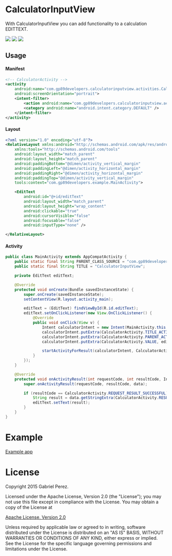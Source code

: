 # CalculatorInputView
With CalculatorInputView you can add functionality to a calculation EDITTEXT.

![](https://github.com/Gperez88/CalculatorInputView/blob/develop/screen/c1.png)
![](https://github.com/Gperez88/CalculatorInputView/blob/develop/screen/c2.png)
![](https://github.com/Gperez88/CalculatorInputView/blob/develop/screen/c3.png)


## Usage

#### Manifest
```xml
<!-- CalculatorActivity -->
<activity
    android:name="com.gp89developers.calculatorinputview.activities.CalculatorActivity"
    android:screenOrientation="portrait">
    <intent-filter>
        <action android:name="com.gp89developers.calculatorinputview.activities.CalculatorActivity" />
        <category android:name="android.intent.category.DEFAULT" />
    </intent-filter>
</activity>
```

#### Layout 
```xml
<?xml version="1.0" encoding="utf-8"?>
<RelativeLayout xmlns:android="http://schemas.android.com/apk/res/android"
    xmlns:tools="http://schemas.android.com/tools"
    android:layout_width="match_parent"
    android:layout_height="match_parent"
    android:paddingBottom="@dimen/activity_vertical_margin"
    android:paddingLeft="@dimen/activity_horizontal_margin"
    android:paddingRight="@dimen/activity_horizontal_margin"
    android:paddingTop="@dimen/activity_vertical_margin"
    tools:context="com.gp89developers.example.MainActivity">

    <EditText
        android:id="@+id/editText"
        android:layout_width="match_parent"
        android:layout_height="wrap_content"
        android:clickable="true"
        android:cursorVisible="false"
        android:focusable="false"
        android:inputType="none" />

</RelativeLayout>
```

#### Activity
```java
public class MainActivity extends AppCompatActivity {
    public static final String PARENT_CLASS_SOURCE = "com.gp89developers.example.MainActivity";
    public static final String TITLE = "CalculatorInputView";

    private EditText editText;

    @Override
    protected void onCreate(Bundle savedInstanceState) {
        super.onCreate(savedInstanceState);
        setContentView(R.layout.activity_main);

        editText = (EditText) findViewById(R.id.editText);
        editText.setOnClickListener(new View.OnClickListener() {
            @Override
            public void onClick(View v) {
                Intent calculatorIntent = new Intent(MainActivity.this, CalculatorActivity.class);
                calculatorIntent.putExtra(CalculatorActivity.TITLE_ACTIVITY, TITLE);
                calculatorIntent.putExtra(CalculatorActivity.PARENT_ACTIVITY, PARENT_CLASS_SOURCE);
                calculatorIntent.putExtra(CalculatorActivity.VALUE, editText.getText().toString());

                startActivityForResult(calculatorIntent, CalculatorActivity.REQUEST_RESULT_SUCCESSFUL);
            }
        });
    }

    @Override
    protected void onActivityResult(int requestCode, int resultCode, Intent data) {
        super.onActivityResult(requestCode, resultCode, data);

        if (resultCode == CalculatorActivity.REQUEST_RESULT_SUCCESSFUL) {
            String result = data.getStringExtra(CalculatorActivity.RESULT);
            editText.setText(result);
        }
    }
}
```
# Example

[Example app](https://github.com/Gperez88/CalculatorInputView/tree/develop/example)

# License

Copyright 2015 Gabriel Perez.

Licensed under the Apache License, Version 2.0 (the "License"); you may not use this file except in compliance with the License. You may obtain a copy of the License at

[Apache License, Version 2.0](https://github.com/Gperez88/CalculatorInputView/blob/master/LICENSE)

Unless required by applicable law or agreed to in writing, software distributed under the License is distributed on an "AS IS" BASIS, WITHOUT WARRANTIES OR CONDITIONS OF ANY KIND, either express or implied. See the License for the specific language governing permissions and limitations under the License.
